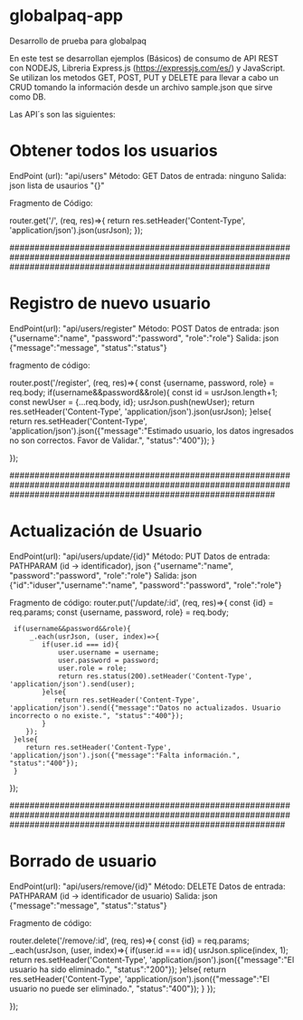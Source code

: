 # globalpaq-app
Desarrollo de prueba para globalpaq

En este test se desarrollan ejemplos (Básicos) de consumo de API REST con NODEJS, Libreria Express.js (https://expressjs.com/es/) y JavaScript. Se utilizan los metodos GET, POST, PUT y DELETE para llevar a cabo un CRUD tomando la información desde un archivo sample.json que sirve como DB.

Las API´s son las siguientes:

# Obtener todos los usuarios

EndPoint (url): "api/users"
Método: GET
Datos de entrada: ninguno
Salida: json lista de usaurios "{}"

Fragmento de Código:

router.get('/', (req, res)=>{
    return res.setHeader('Content-Type', 'application/json').json(usrJson);
});

####################################################################################################################################################################

# Registro de nuevo usuario

EndPoint(url): "api/users/register"
Método: POST
Datos de entrada: json {"username":"name", "password":"password", "role":"role"}
Salida: json {"message":"message", "status":"status"}

fragmento de código:

 router.post('/register', (req, res)=>{
     const {username, password, role} = req.body;
     if(username&&password&&role){
        const id = usrJson.length+1;
        const newUser = {...req.body, id};
        usrJson.push(newUser);
        return res.setHeader('Content-Type', 'application/json').json(usrJson);
     }else{
        return res.setHeader('Content-Type', 'application/json').json({"message":"Estimado usuario, los datos ingresados no son correctos. Favor de Validar.", "status":"400"});
     }
    
 });
 
 #####################################################################################################################################################################
 
 # Actualización de Usuario
 
 EndPoint(url): "api/users/update/{id}"
 Método: PUT
 Datos de entrada: PATHPARAM (id -> identificador), json {"username":"name", "password":"password", "role":"role"}
 Salida: json {"id":"iduser","username":"name", "password":"password", "role":"role"}
 
 Fragmento de código: 
router.put('/update/:id', (req, res)=>{
     const {id} = req.params;
     const {username, password, role} = req.body;

     if(username&&password&&role){
         _.each(usrJson, (user, index)=>{
            if(user.id === id){
                user.username = username;
                user.password = password;
                user.role = role;
                return res.status(200).setHeader('Content-Type', 'application/json').send(user);
            }else{
               return res.setHeader('Content-Type', 'application/json').send({"message":"Datos no actualizados. Usuario incorrecto o no existe.", "status":"400"});
            }
        });
     }else{
        return res.setHeader('Content-Type', 'application/json').json({"message":"Falta información.", "status":"400"});
     }

 });

#######################################################################################################################################################################

# Borrado de usuario

 EndPoint(url): "api/users/remove/{id}"
 Método: DELETE
 Datos de entrada: PATHPARAM (id -> identificador de usuario)
 Salida: json {"message":"message", "status":"status"}
 
 Fragmento de código:

 router.delete('/remove/:id', (req, res)=>{
    const {id} = req.params;
    _.each(usrJson, (user, index)=>{
        if(user.id === id){
            usrJson.splice(index, 1);
            return res.setHeader('Content-Type', 'application/json').json({"message":"El usuario ha sido eliminado.", "status":"200"});
        }else{
            return res.setHeader('Content-Type', 'application/json').json({"message":"El usuario no puede ser eliminado.", "status":"400"});
        }
    });

 });
